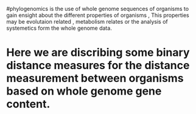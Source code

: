#phylogenomics is the use of whole genome sequences of organisms to gain ensight about the different properties of organisms , This properties may be evolutaion related , metabolism relates or the analysis of systemetics form the whole genome data.
# Here we are discribing some binary distance measures for the distance measurement between organisms based on whole genome gene content.
